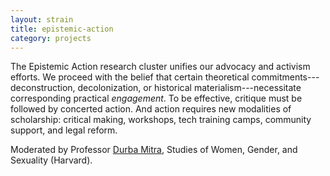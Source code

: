 ```yaml
---
layout: strain
title: epistemic-action
category: projects
---
```


<!-- A 75-100 word paragraph describing the motivation behind these projects -->

The Epistemic Action research cluster unifies our advocacy and activism efforts. We proceed
with the belief that certain theoretical commitments---deconstruction, decolonization, or
historical materialism---necessitate corresponding practical *engagement*. To be effective,
critique must be followed by concerted action. And action requires new modalities of
scholarship: critical making, workshops, tech training camps, community support, and legal
reform.

Moderated by Professor [Durba Mitra][db], Studies of Women, Gender, and Sexuality (Harvard).

[db]: https://wgs.fas.harvard.edu/people/durba-mitra
